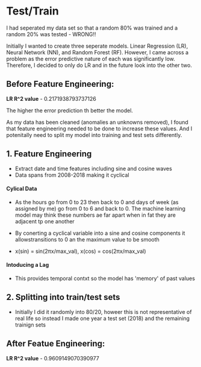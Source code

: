 # Test/Train
I had seperated my data set so that a random 80% was trained and a random 20% was tested - WRONG!!


Initially I wanted to create three seperate models. Linear Regression (LR), Neural Network (NN), and Random Forest (RF). However, I came across a problem as the error predictive nature of each was significantly low. Therefore, I decided to only do LR and in the future look into the other two.


## Before Feature Engineering:

**LR R^2 value** - 0.2171938793737126 

The higher the error prediction th better the model.

As my data has been cleaned (anomalies an unknowns removed), I found that feature engineering needed to be done to increase these values.
And I potenitally need to split my model into training and test sets differently.

## 1. Feature Engineering 
- Extract date and time features including sine and cosine waves
- Data spans from 2008-2018 making it cyclical


#### Cylical Data 
- As the hours go from 0 to 23 then back to 0 and days of week (as assigned by me) go from 0 to 6 and back to 0. The machine learning model may think these numbers ae far apart when in fat they are adjacent tp one another
- By conerting a cyclical variable into a sine and cosine components it allowstransitions to 0 an the maximum value to be smooth

- x(sin) ​= sin(2πx/max_val​),   x(cos​) = cos(2πx​/max_val)

#### Intoducing a Lag
- This provides temporal contxt so the model has 'memory' of past values

## 2. Splitting into train/test sets
   - Initially I did it randomly into 80/20, howeer this is not representative of real life so instead I made one year a test set (2018) and the remaining trainign sets
 
  ## After Featue Engineering: 

  **LR R^2 value** - 0.9609149070390977

  
